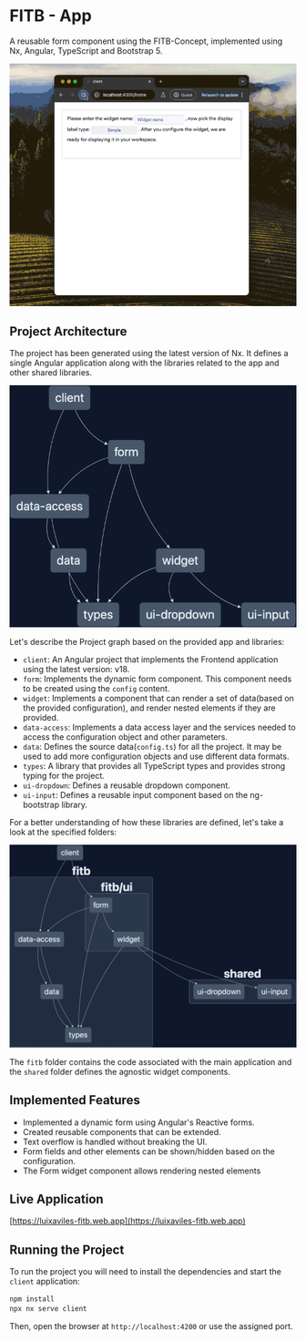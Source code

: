 # FITB - App

A reusable form component using the FITB-Concept, implemented using Nx, Angular, TypeScript and Bootstrap 5.

<img src="./screenshots/screen.gif?raw=true" width="800">

## Project Architecture
The project has been generated using the latest version of Nx. It defines a single Angular application along with the libraries related to the app and other shared libraries.

<img src="./screenshots/graph-1.png?raw=true" width="600">

Let's describe the Project graph based on the provided app and libraries:

* `client`: An Angular project that implements the Frontend application using the latest version: v18.
* `form`: Implements the dynamic form component. This component needs to be created using the `config` content.
* `widget`: Implements a component that can render a set of data(based on the provided configuration), and render nested elements if they are provided.
* `data-access`: Implements a data access layer and the services needed to access the configuration object and other parameters.
* `data`: Defines the source data(`config.ts`) for all the project. It may be used to add more configuration objects and use different data formats.
* `types`: A library that provides all TypeScript types and provides strong typing for the project.
* `ui-dropdown`: Defines a reusable dropdown component.
* `ui-input`: Defines a reusable input component based on the ng-bootstrap library.

For a better understanding of how these libraries are defined, let's take a look at the specified folders:

<img src="./screenshots/graph-2.png?raw=true" width="600">

The `fitb` folder contains the code associated with the main application and the `shared` folder defines the agnostic widget components.

## Implemented Features
* Implemented a dynamic form using Angular's Reactive forms.
* Created reusable components that can be extended.
* Text overflow is handled without breaking the UI.
* Form fields and other elements can be shown/hidden based on the configuration.
* The Form widget component allows rendering nested elements

## Live Application
[https://luixaviles-fitb.web.app](https://luixaviles-fitb.web.app)

## Running the Project

To run the project you will need to install the dependencies and start the `client` application:

```bash
npm install
npx nx serve client
```

Then, open the browser at `http://localhost:4200` or use the assigned port.
